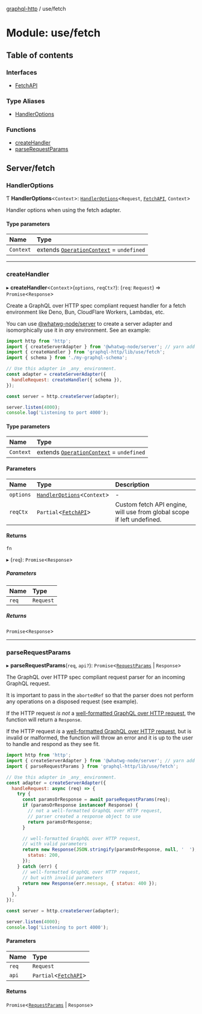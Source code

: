 [graphql-http](../README.md) / use/fetch

# Module: use/fetch

## Table of contents

### Interfaces

- [FetchAPI](../interfaces/use_fetch.FetchAPI.md)

### Type Aliases

- [HandlerOptions](use_fetch.md#handleroptions)

### Functions

- [createHandler](use_fetch.md#createhandler)
- [parseRequestParams](use_fetch.md#parserequestparams)

## Server/fetch

### HandlerOptions

Ƭ **HandlerOptions**<`Context`\>: [`HandlerOptions`](../interfaces/handler.HandlerOptions.md)<`Request`, [`FetchAPI`](../interfaces/use_fetch.FetchAPI.md), `Context`\>

Handler options when using the fetch adapter.

#### Type parameters

| Name | Type |
| :------ | :------ |
| `Context` | extends [`OperationContext`](handler.md#operationcontext) = `undefined` |

___

### createHandler

▸ **createHandler**<`Context`\>(`options`, `reqCtx?`): (`req`: `Request`) => `Promise`<`Response`\>

Create a GraphQL over HTTP spec compliant request handler for
a fetch environment like Deno, Bun, CloudFlare Workers, Lambdas, etc.

You can use [@whatwg-node/server](https://github.com/ardatan/whatwg-node/tree/master/packages/server) to create a server adapter and
isomorphically use it in _any_ environment. See an example:

```js
import http from 'http';
import { createServerAdapter } from '@whatwg-node/server'; // yarn add @whatwg-node/server
import { createHandler } from 'graphql-http/lib/use/fetch';
import { schema } from './my-graphql-schema';

// Use this adapter in _any_ environment.
const adapter = createServerAdapter({
  handleRequest: createHandler({ schema }),
});

const server = http.createServer(adapter);

server.listen(4000);
console.log('Listening to port 4000');
```

#### Type parameters

| Name | Type |
| :------ | :------ |
| `Context` | extends [`OperationContext`](handler.md#operationcontext) = `undefined` |

#### Parameters

| Name | Type | Description |
| :------ | :------ | :------ |
| `options` | [`HandlerOptions`](use_fetch.md#handleroptions)<`Context`\> | - |
| `reqCtx` | `Partial`<[`FetchAPI`](../interfaces/use_fetch.FetchAPI.md)\> | Custom fetch API engine, will use from global scope if left undefined. |

#### Returns

`fn`

▸ (`req`): `Promise`<`Response`\>

##### Parameters

| Name | Type |
| :------ | :------ |
| `req` | `Request` |

##### Returns

`Promise`<`Response`\>

___

### parseRequestParams

▸ **parseRequestParams**(`req`, `api?`): `Promise`<[`RequestParams`](../interfaces/common.RequestParams.md) \| `Response`\>

The GraphQL over HTTP spec compliant request parser for an incoming GraphQL request.

It is important to pass in the `abortedRef` so that the parser does not perform any
operations on a disposed request (see example).

If the HTTP request _is not_ a [well-formatted GraphQL over HTTP request](https://graphql.github.io/graphql-over-http/draft/#sec-Request), the function will return a `Response`.

If the HTTP request _is_ a [well-formatted GraphQL over HTTP request](https://graphql.github.io/graphql-over-http/draft/#sec-Request), but is invalid or malformed,
the function will throw an error and it is up to the user to handle and respond as they see fit.

```js
import http from 'http';
import { createServerAdapter } from '@whatwg-node/server'; // yarn add @whatwg-node/server
import { parseRequestParams } from 'graphql-http/lib/use/fetch';

// Use this adapter in _any_ environment.
const adapter = createServerAdapter({
  handleRequest: async (req) => {
    try {
      const paramsOrResponse = await parseRequestParams(req);
      if (paramsOrResponse instanceof Response) {
        // not a well-formatted GraphQL over HTTP request,
        // parser created a response object to use
        return paramsOrResponse;
      }

      // well-formatted GraphQL over HTTP request,
      // with valid parameters
      return new Response(JSON.stringify(paramsOrResponse, null, '  '), {
        status: 200,
      });
    } catch (err) {
      // well-formatted GraphQL over HTTP request,
      // but with invalid parameters
      return new Response(err.message, { status: 400 });
    }
  },
});

const server = http.createServer(adapter);

server.listen(4000);
console.log('Listening to port 4000');
```

#### Parameters

| Name | Type |
| :------ | :------ |
| `req` | `Request` |
| `api` | `Partial`<[`FetchAPI`](../interfaces/use_fetch.FetchAPI.md)\> |

#### Returns

`Promise`<[`RequestParams`](../interfaces/common.RequestParams.md) \| `Response`\>

